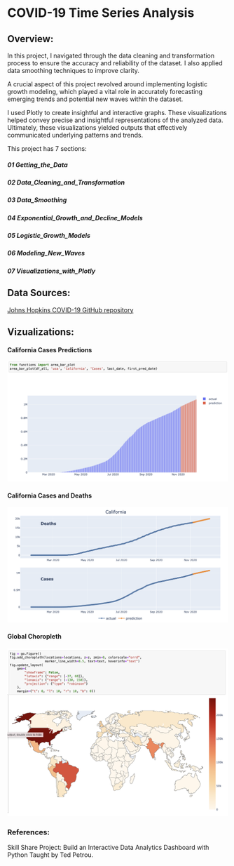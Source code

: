 
# COVID-19 Time Series Analysis


## Overview:
In this project, I  navigated through the data cleaning and transformation process to ensure the accuracy and reliability of the dataset. I also applied data smoothing techniques to improve clarity.

A crucial aspect of this project revolved around implementing logistic growth modeling, which played a vital role in accurately forecasting emerging trends and potential new waves within the dataset. 

I used Plotly to create insightful and interactive graphs. These visualizations helped convey precise and insightful representations of the analyzed data. Ultimately, these visualizations yielded outputs that effectively communicated underlying patterns and trends.

This project has 7 sections: 

##### 01 Getting_the_Data
##### 02 Data_Cleaning_and_Transformation
##### 03 Data_Smoothing
##### 04 Exponential_Growth_and_Decline_Models
##### 05 Logistic_Growth_Models
##### 06 Modeling_New_Waves
##### 07 Visualizations_with_Plotly

## Data Sources:
[Johns Hopkins COVID-19 GitHub repository](https://github.com/CSSEGISandData/COVID-19)

## Vizualizations:
#### California Cases Predictions
![California Cases:](images/california_cases.png)
#### California Cases and Deaths
![California Cases and Deaths:](images/california_deaths_and_cases_testing_model.png)
#### Global Choropleth
![Global Choropleth of COVID-19 Deaths:](images/global_choropleth.png)

### References:
Skill Share Project: Build an Interactive Data Analytics Dashboard with Python Taught by Ted Petrou.


